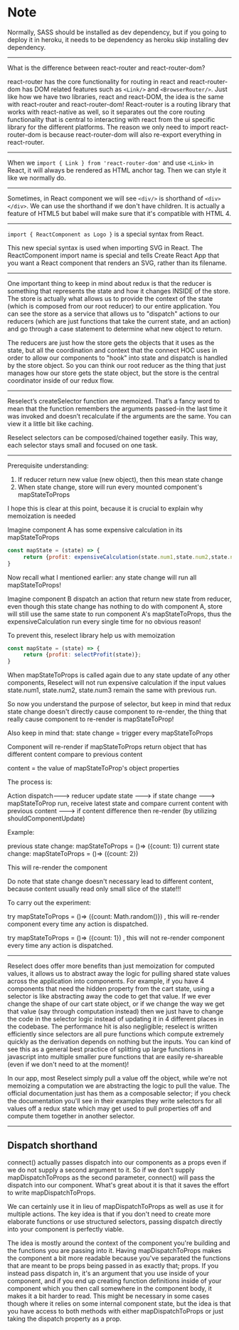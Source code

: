 # Note

Normally, SASS should be installed as dev dependency, but if you going to deploy it in heroku, it needs to be dependency as heroku skip installing dev dependency.

---

<!-- +++++++++++++++++++++++++++++++++++++++++++++++++++++++++++++ -->

What is the difference between react-router and react-router-dom?

react-router has the core functionality for routing in react and react-router-dom has DOM related features such as `<Link/>` and `<BrowserRouter/>`. Just like how we have two libraries, react and react-DOM, the idea is the same with react-router and react-router-dom! React-router is a routing library that works with react-native as well, so it separates out the core routing functionality that is central to interacting with react from the ui specific library for the different platforms. The reason we only need to import react-router-dom is because react-router-dom will also re-export everything in react-router.

---

<!-- +++++++++++++++++++++++++++++++++++++++++++++++++++++++++++++ -->

When we `import { Link } from 'react-router-dom'` and use `<Link>` in React, it will always be rendered as HTML anchor tag. Then we can style it like we normally do.

---

<!-- +++++++++++++++++++++++++++++++++++++++++++++++++++++++++++++ -->

Sometimes, in React component we will see `<div/>` is shorthand of `<div></div>`.
We can use the shorthand if we don't have children. It is actually a feature of HTML5 but babel will make sure that it's compatible with HTML 4.

---

<!-- +++++++++++++++++++++++++++++++++++++++++++++++++++++++++++++ -->

`import { ReactComponent as Logo }` is a special syntax from React.

This new special syntax is used when importing SVG in React. The ReactComponent import name is special and tells Create React App that you want a React component that renders an SVG, rather than its filename.

---

<!-- +++++++++++++++++++++++++++++++++++++++++++++++++++++++++++++ -->

One important thing to keep in mind about redux is that the reducer is something that represents the state and how it changes INSIDE of the store. The store is actually what allows us to provide the context of the state (which is composed from our root reducer) to our entire application. You can see the store as a service that allows us to "dispatch" actions to our reducers (which are just functions that take the current state, and an action) and go through a case statement to determine what new object to return.

The reducers are just how the store gets the objects that it uses as the state, but all the coordination and context that the connect HOC uses in order to allow our components to "hook" into state and dispatch is handled by the store object. So you can think our root reducer as the thing that just manages how our store gets the state object, but the store is the central coordinator inside of our redux flow.

---

<!-- +++++++++++++++++++++++++++++++++++++++++++++++++++++++++++++ -->

Reselect’s createSelector function are memoized. That’s a fancy word to mean that the function remembers the arguments passed-in the last time it was invoked and doesn’t recalculate if the arguments are the same. You can view it a little bit like caching.

Reselect selectors can be composed/chained together easily. This way, each selector stays small and focused on one task.

---

<!-- +++++++++++++++++++++++++++++++++++++++++++++++++++++++++++++ -->

Prerequisite understanding:

1. If reducer return new value (new object), then this mean state change
2. When state change, store will run every mounted component's mapStateToProps

I hope this is clear at this point, because it is crucial to explain why memoization is needed

Imagine component A has some expensive calculation in its mapStateToProps

```Javascript
const mapState = (state) => {
     return {profit: expensiveCalculation(state.num1,state.num2,state.num3)};
}
```

Now recall what I mentioned earlier: any state change will run all mapStateToProps!

Imagine component B dispatch an action that return new state from reducer, even though this state change has nothing to do with component A, store will still use the same state to run component A's mapStateToProps, thus the expensiveCalculation run every single time for no obvious reason!

To prevent this, reselect library help us with memoization

```Javascript
const mapState = (state) => {
     return {profit: selectProfit(state)};
}
```

When mapStateToProps is called again due to any state update of any other components, Reselect will not run expensive calculation if the input values state.num1, state.num2, state.num3 remain the same with previous run.

So now you understand the purpose of selector, but keep in mind that redux state change doesn't directly cause component to re-render, the thing that really cause component to re-render is mapStateToProp!

Also keep in mind that: state change = trigger every mapStateToProps

Component will re-render if mapStateToProps return object that has different content compare to previous content

content = the value of mapStateToProp's object properties

The process is:

Action dispatch---> reducer update state ---> if state change ---> mapStateToProp run, receive latest state and compare current content with previous content ---> if content difference then re-render (by utilizing shouldComponentUpdate)

Example:

previous state change: mapStateToProps = ()=> ({count: 1})
current state change: mapStateToProps = ()=> ({count: 2})

This will re-render the component

Do note that state change doesn't necessary lead to different content, because content usually read only small slice of the state!!!

To carry out the experiment:

try mapStateToProps = ()=> ({count: Math.random()}) , this will re-render component every time any action is dispatched.

try mapStateToProps = ()=> ({count: 1}) , this will not re-render component every time any action is dispatched.

---

<!-- +++++++++++++++++++++++++++++++++++++++++++++++++++++++++++++ -->

Reselect does offer more benefits than just memoization for computed values, it allows us to abstract away the logic for pulling shared state values across the application into components. For example, if you have 4 components that need the hidden property from the cart state, using a selector is like abstracting away the code to get that value. If we ever change the shape of our cart state object, or if we change the way we get that value (say through computation instead) then we just have to change the code in the selector logic instead of updating it in 4 different places in the codebase. The performance hit is also negligible; reselect is written efficiently since selectors are all pure functions which compute extremely quickly as the derivation depends on nothing but the inputs. You can kind of see this as a general best practice of splitting up large functions in javascript into multiple smaller pure functions that are easily re-shareable (even if we don't need to at the moment)!

In our app, most Reselect simply pull a value off the object, while we're not memoizing a computation we are abstracting the logic to pull the value. The official documentation just has them as a composable selector; if you check the documentation you'll see in their examples they write selectors for all values off a redux state which may get used to pull properties off and compute them together in another selector.

---

<!-- +++++++++++++++++++++++++++++++++++++++++++++++++++++++++++++ -->

## Dispatch shorthand

connect() actually passes dispatch into our components as a props even if we do not supply a second argument to it. So if we don't supply mapDispatchToProps as the second parameter, connect() will pass the dispatch into our component. What's great about it is that it saves the effort to write mapDispatchToProps.

We can certainly use it in lieu of mapDispatchToProps as well as use it for multiple actions. The key idea is that if you don't need to create more elaborate functions or use structured selectors, passing dispatch directly into your component is perfectly viable.

The idea is mostly around the context of the component you're building and the functions you are passing into it. Having mapDispatchToProps makes the component a bit more readable because you've separated the functions that are meant to be props being passed in as exactly that; props. If you instead pass dispatch in, it's an argument that you use inside of your component, and if you end up creating function definitions inside of your component which you then call somewhere in the component body, it makes it a bit harder to read. This might be necessary in some cases though where it relies on some internal component state, but the idea is that you have access to both methods with either mapDispatchToProps or just taking the dispatch property as a prop.

